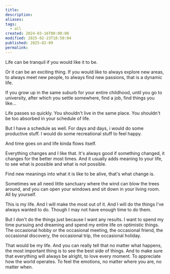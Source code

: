 ```yaml
---
title: 
description: 
aliases: 
tags:
  - all
created: 2024-03-16T00:00:00
modified: 2025-02-23T18:50:04
published: 2025-02-09
permalink: 
---
```


Life can be tranquil if you would like it to be.

Or it can be an exciting thing. If you would like to always explore new areas, to always meet new people, to always find new passions, that is a dynamic life.

If you grow up in the same suburb for your entire childhood, until you go to university, after which you settle somewhere, find a job, find things you like...

Life passes so quickly. You shouldn't live in the same place. You shouldn't be too absorbed in your schedule of life.

But I have a schedule as well. For days and days, i would do some productive stuff. I would do some recreational stuff to feel happy.

And time goes on and life kinda flows itself.

Everything changes and I like that. It's always good if something changed, it changes for the better most times. And it usually adds meaning to your life, to see what is possible and what is not possible.

Find new meanings into what it is like to be alive, that's what change is.

Sometimes we all need little sanctuary where the wind can blow the trees around, and you can open your windows and sit down in your living room. All by yourself.

This is my life.
And I will make the most out of it.
And I will do the things I've always wanted to do.
Though I may not have enough time to do them.

But I don't do the things just because I want any results.
I want to spend my time pursuing and dreaming and spend my entire life on optimistic things.
The occasional hobby or the occasional meeting, the occasional friend, the occasional discovery, the occasional trip, the occasional holiday.

That would be my life. And you can really tell that no matter what happens, the most important thing is to see the best side of things. And to make sure that everything will always be alright, to love every moment. To appreciate how the world operates. To feel the emotions, no matter where you are, no matter when.
